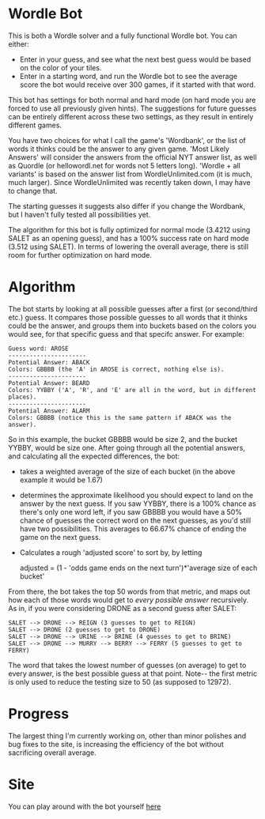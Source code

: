 # Wordle Bot
This is both a Wordle solver and a fully functional Wordle bot. You can either:

- Enter in your guess, and see what the next best guess would be based on the color of your tiles.
- Enter in a starting word, and run the Wordle bot to see the average score the bot would receive over 300 games, if it started with that word.

This bot has settings for both normal and hard mode (on hard mode you are forced to use all previously given hints). The suggestions for future guesses can be entirely different across these two settings, as they result in entirely different games.

You have two choices for what I call the game's 'Wordbank', or the list of words it thinks could be the answer to any given game.
'Most Likely Answers' will consider the answers from the official NYT answer list, as well as Quordle (or hellowordl.net for words not 5 letters long). 'Wordle + all variants' is based on the answer list from WordleUnlimited.com (it is much, much larger). Since WordleUnlimited was recently taken down, I may have to change that.

The starting guesses it suggests also differ if you change the Wordbank, but I haven't fully tested all possibilities yet.

The algorithm for this bot is fully optimized for normal mode (3.4212 using SALET as an opening guess), and has a 100% success rate on hard mode (3.512 using SALET). In terms of lowering the overall average, there is still room for further optimization on hard mode.

# Algorithm
The bot starts by looking at all possible guesses after a first (or second/third etc.) guess. It compares those possible guesses to all words that it thinks could be the answer, and groups them into buckets based on the colors you would see, for that specific guess and that specifc answer. For example:

    Guess word: AROSE
    ----------------------
    Potential Answer: ABACK
    Colors: GBBBB (the 'A' in AROSE is correct, nothing else is).
    ----------------------
    Potential Answer: BEARD
    Colors: YYBBY ('A', 'R', and 'E' are all in the word, but in different places).
    ----------------------
    Potential Answer: ALARM
    Colors: GBBBB (notice this is the same pattern if ABACK was the answer).

So in this example, the bucket GBBBB would be size 2, and the bucket YYBBY, would be size one.
After going through all the potential answers, and calculating all the expected differences, the bot:

- takes a weighted average of the size of each bucket (in the above example it would be 1.67)
- determines the approximate likelihood you should expect to land on the answer by the next guess. If you saw YYBBY, there is a 100% chance as there's only one word left, if you saw GBBBB you would have a 50% chance of guesses the correct word on the next guesses, as you'd still have two possibilities. This averages to 66.67% chance of ending the game on the next guess.
- Calculates a rough 'adjusted score' to sort by, by letting 
    
    adjusted = (1 - 'odds game ends on the next turn')*'average size of each bucket'

From there, the bot takes the top 50 words from that metric, and maps out how each of those words would get to *every possible answer* recursively. As in, if you were considering DRONE as a second guess after SALET:

    SALET --> DRONE --> REIGN (3 guesses to get to REIGN)
    SALET --> DRONE (2 guesses to get to DRONE)
    SALET --> DRONE --> URINE --> BRINE (4 guesses to get to BRINE)
    SALET --> DRONE --> MURRY --> BERRY --> FERRY (5 guesses to get to FERRY)

The word that takes the lowest number of guesses (on average) to get to every answer, is the best possible guess at that point.
Note-- the first metric is only used to reduce the testing size to 50 (as supposed to 12972).

# Progress
The largest thing I'm currently working on, other than minor polishes and bug fixes to the site, is increasing the efficiency of the bot without sacrificing overall average.

# Site
You can play around with the bot yourself [here](https://ybenhayun.github.io/wordlebot/)
